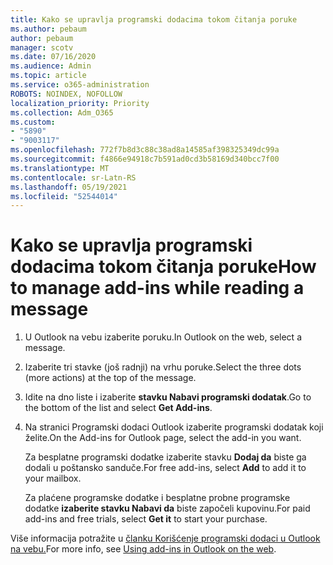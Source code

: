 ```yaml
---
title: Kako se upravlja programski dodacima tokom čitanja poruke
ms.author: pebaum
author: pebaum
manager: scotv
ms.date: 07/16/2020
ms.audience: Admin
ms.topic: article
ms.service: o365-administration
ROBOTS: NOINDEX, NOFOLLOW
localization_priority: Priority
ms.collection: Adm_O365
ms.custom:
- "5890"
- "9003117"
ms.openlocfilehash: 772f7b8d3c88c38ad8a14585af398325349dc99a
ms.sourcegitcommit: f4866e94918c7b591ad0cd3b58169d340bcc7f00
ms.translationtype: MT
ms.contentlocale: sr-Latn-RS
ms.lasthandoff: 05/19/2021
ms.locfileid: "52544014"
---
```

# <a name="how-to-manage-add-ins-while-reading-a-message"></a><span data-ttu-id="d5845-102">Kako se upravlja programski dodacima tokom čitanja poruke</span><span class="sxs-lookup"><span data-stu-id="d5845-102">How to manage add-ins while reading a message</span></span>

1. <span data-ttu-id="d5845-103">U Outlook na vebu izaberite poruku.</span><span class="sxs-lookup"><span data-stu-id="d5845-103">In Outlook on the web, select a message.</span></span>
    
2. <span data-ttu-id="d5845-104">Izaberite tri stavke (još radnji) na vrhu poruke.</span><span class="sxs-lookup"><span data-stu-id="d5845-104">Select the three dots (more actions) at the top of the message.</span></span>

3. <span data-ttu-id="d5845-105">Idite na dno liste i izaberite **stavku Nabavi programski dodatak**.</span><span class="sxs-lookup"><span data-stu-id="d5845-105">Go to the bottom of the list and select **Get Add-ins**.</span></span>
    
4. <span data-ttu-id="d5845-106">Na stranici Programski dodaci Outlook izaberite programski dodatak koji želite.</span><span class="sxs-lookup"><span data-stu-id="d5845-106">On the Add-ins for Outlook page, select the add-in you want.</span></span>
    
    <span data-ttu-id="d5845-107">Za besplatne programski dodatke izaberite stavku **Dodaj da** biste ga dodali u poštansko sanduče.</span><span class="sxs-lookup"><span data-stu-id="d5845-107">For free add-ins, select **Add** to add it to your mailbox.</span></span>
    
    <span data-ttu-id="d5845-108">Za plaćene programske dodatke i besplatne probne programske dodatke **izaberite stavku Nabavi da** biste započeli kupovinu.</span><span class="sxs-lookup"><span data-stu-id="d5845-108">For paid add-ins and free trials, select **Get it** to start your purchase.</span></span>
    
<span data-ttu-id="d5845-109">Više informacija potražite u [članku Korišćenje programski dodaci u Outlook na vebu.](https://support.microsoft.com/office/using-add-ins-in-outlook-on-the-web-8f2ce816-5df4-44a5-958c-f7f9d6dabdce)</span><span class="sxs-lookup"><span data-stu-id="d5845-109">For more info, see [Using add-ins in Outlook on the web](https://support.microsoft.com/office/using-add-ins-in-outlook-on-the-web-8f2ce816-5df4-44a5-958c-f7f9d6dabdce).</span></span>